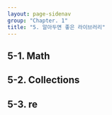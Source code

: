 ```yaml
---
layout: page-sidenav
group: "Chapter. 1"
title: "5. 알아두면 좋은 라이브러리"
---
```


## 5-1. Math

## 5-2. Collections

## 5-3. re